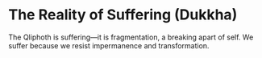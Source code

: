 # The Reality of Suffering (Dukkha)


The Qliphoth is suffering—it is fragmentation, a breaking apart of self. We suffer because we resist impermanence and transformation.
